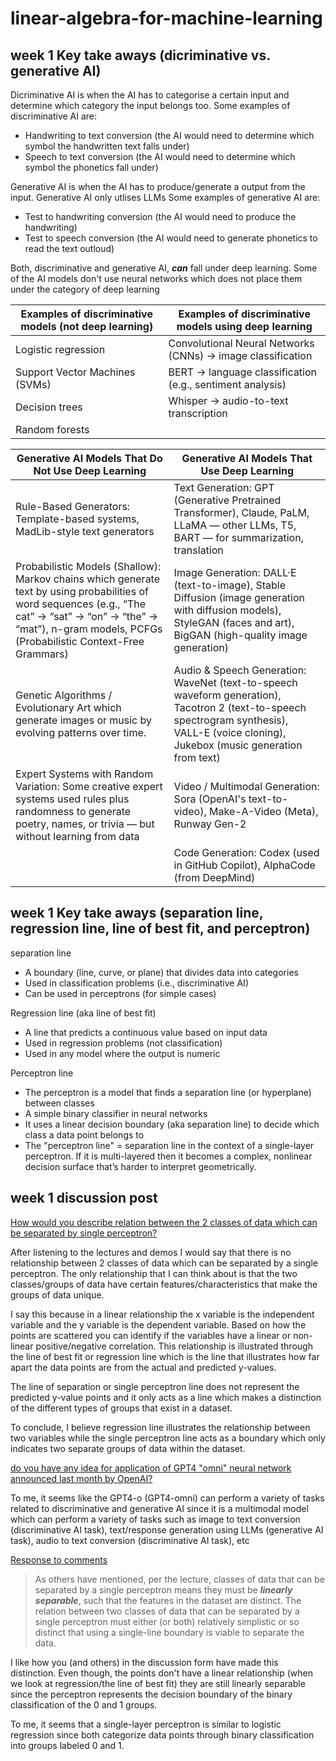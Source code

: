 # linear-algebra-for-machine-learning

## week 1 Key take aways (dicriminative vs. generative AI)

Dicriminative AI is when the AI has to categorise a certain input and determine which category the input belongs too. Some examples of discriminative AI are:
* Handwriting to text conversion (the AI would need to determine which symbol the handwritten text falls under)
* Speech to text conversion (the AI would need to determine which symbol the phonetics fall under)

Generative AI is when the AI has to produce/generate a output from the input. Generative AI only utlises LLMs Some examples of generative AI are:
* Test to handwriting conversion (the AI would need to produce the handwriting)
* Test to speech conversion (the AI would need to generate phonetics to read the text outloud)

Both, discriminative and generative AI, **_can_** fall under deep learning. Some of the AI models don't use neural networks which does not place them under the category of deep learning

| Examples of discriminative models (not deep learning)  | Examples of discriminative models using deep learning |
| ------------- | ------------- |
| Logistic regression | Convolutional Neural Networks (CNNs) → image classification  |
| Support Vector Machines (SVMs)  | BERT → language classification (e.g., sentiment analysis)  |
| Decision trees  | Whisper → audio-to-text transcription  | 
| Random forests  |   |

| Generative AI Models That Do Not Use Deep Learning  | Generative AI Models That Use Deep Learning |
| ------------- | ------------- |
| Rule-Based Generators: Template-based systems, MadLib-style text generators | Text Generation: GPT (Generative Pretrained Transformer), Claude, PaLM, LLaMA — other LLMs, T5, BART — for summarization, translation  |
| Probabilistic Models (Shallow): Markov chains which generate text by using probabilities of word sequences (e.g., “The cat” → “sat” → “on” → “the” → “mat”), n-gram models, PCFGs (Probabilistic Context-Free Grammars)  | Image Generation: DALL·E (text-to-image), Stable Diffusion (image generation with diffusion models), StyleGAN (faces and art), BigGAN (high-quality image generation)  |
| Genetic Algorithms / Evolutionary Art which generate images or music by evolving patterns over time.  | Audio & Speech Generation: WaveNet (text-to-speech waveform generation), Tacotron 2 (text-to-speech spectrogram synthesis), VALL-E (voice cloning), Jukebox (music generation from text)  | 
| Expert Systems with Random Variation: Some creative expert systems used rules plus randomness to generate poetry, names, or trivia — but without learning from data  | Video / Multimodal Generation: Sora (OpenAI's text-to-video), Make-A-Video (Meta), Runway Gen-2  |
|  | Code Generation: Codex (used in GitHub Copilot), AlphaCode (from DeepMind)  |

## week 1 Key take aways (separation line, regression line, line of best fit, and perceptron)

separation line
* A boundary (line, curve, or plane) that divides data into categories
* Used in classification problems (i.e., discriminative AI)
* Can be used in perceptrons (for simple cases)

Regression line (aka line of best fit)
* A line that predicts a continuous value based on input data
* Used in regression problems (not classification)
* Used in any model where the output is numeric

Perceptron line
* The perceptron is a model that finds a separation line (or hyperplane) between classes
* A simple binary classifier in neural networks
* It uses a linear decision boundary (aka separation line) to decide which class a data point belongs to
* The "perceptron line" = separation line in the context of a single-layer perceptron. If it is multi-layered then it becomes a complex, nonlinear decision surface that’s harder to interpret geometrically.

## week 1 discussion post

<ins> How would you describe relation between the 2 classes  of data which can be separated by single perceptron?  </ins>

After listening to the lectures and demos I would say that there is no relationship between 2 classes of data which can be separated by a single perceptron. The only relationship that I can think about is that the two classes/groups of data have certain features/characteristics that make the groups of data unique. 

I say this because in a linear relationship the x variable is the independent variable and the y variable is the dependent variable. Based on how the points are scattered you can identify if the variables have a linear or non-linear positive/negative correlation. This relationship is illustrated through the line of best fit or regression line which is the line that illustrates how far apart the data points are from the actual and predicted y-values. 

The line of separation or single perceptron line does not represent the predicted y-value points and it only acts as a line which makes a distinction of the different types of groups that exist in a dataset.

To conclude, I believe regression line illustrates the relationship between two variables while the single perceptron line acts as a boundary which only indicates two separate groups of data within the dataset. 

 <ins> do you have any idea for application of GPT4 "omni" neural network announced last month by OpenAI?  </ins>

To me, it seems like the GPT4-o (GPT4-omni) can perform a variety of tasks related to discriminative and generative AI since it is a multimodal model which can perform a variety of tasks such as image to text conversion (discriminative AI task), text/response generation using LLMs (generative AI task), audio to text conversion (discriminative AI task), etc

<ins> Response to comments </ins>

> As others have mentioned, per the lecture, classes of data that can be separated by a single perceptron means they must be **_linearly separable_**, such that the features in the dataset are distinct. The relation between two classes of data that can be separated by a single perceptron must either (or both) relatively simplistic or so distinct that using a single-line boundary is viable to separate the data.

I like how you (and others) in the discussion form have made this distinction. Even though, the points don't have a linear relationship (when we look at regression/the line of best fit) they are still linearly separable since the perceptron represents the decision boundary of the binary classification of the 0 and 1 groups.

To me, it seems that a single-layer perceptron is similar to logistic regression since both categorize data points through binary classification into groups labeled 0 and 1.
